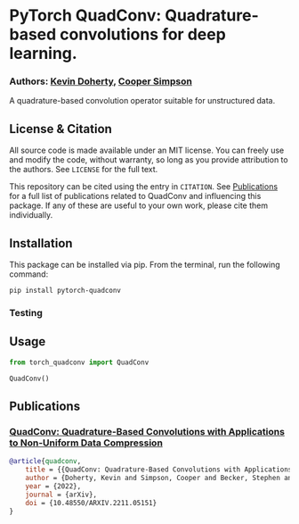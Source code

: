 # PyTorch QuadConv: Quadrature-based convolutions for deep learning.

### Authors: [Kevin Doherty](), [Cooper Simpson](https://rs-coop.github.io/)

A quadrature-based convolution operator suitable for unstructured data.

## License & Citation
All source code is made available under an MIT license. You can freely use and modify the code, without warranty, so long as you provide attribution to the authors. See `LICENSE` for the full text.

This repository can be cited using the entry in `CITATION`. See [Publications](#publications) for a full list of publications related to QuadConv and influencing this package. If any of these are useful to your own work, please cite them individually.

## Installation
This package can be installed via pip. From the terminal, run the following command:
```console
pip install pytorch-quadconv
```

### Testing

## Usage

```python
from torch_quadconv import QuadConv

QuadConv()
```

## Publications

### [QuadConv: Quadrature-Based Convolutions with Applications to Non-Uniform Data Compression](https://arxiv.org/abs/2211.05151)
```bibtex
@article{quadconv,
	title = {{QuadConv: Quadrature-Based Convolutions with Applications to Non-Uniform Data Compression}},
	author = {Doherty, Kevin and Simpson, Cooper and Becker, Stephen and Doostan, Alireza},
	year = {2022},
	journal = {arXiv},
	doi = {10.48550/ARXIV.2211.05151}
}
```
